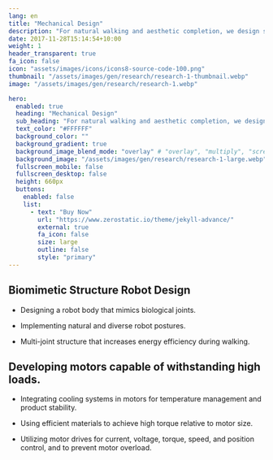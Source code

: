 ```yaml
---
lang: en
title: "Mechanical Design"
description: "For natural walking and aesthetic completion, we design static and dynamic structures through biomimetic technology."
date: 2017-11-28T15:14:54+10:00
weight: 1
header_transparent: true
fa_icon: false
icon: "assets/images/icons/icons8-source-code-100.png"
thumbnail: "/assets/images/gen/research/research-1-thumbnail.webp"
image: "/assets/images/gen/research/research-1.webp"

hero:
  enabled: true
  heading: "Mechanical Design"
  sub_heading: "For natural walking and aesthetic completion, we design static and dynamic structures through biomimetic technology."
  text_color: "#FFFFFF"
  background_color: ""
  background_gradient: true
  background_image_blend_mode: "overlay" # "overlay", "multiply", "screen"
  background_image: "/assets/images/gen/research/research-1-large.webp"
  fullscreen_mobile: false
  fullscreen_desktop: false
  height: 660px
  buttons:
    enabled: false
    list:
      - text: "Buy Now"
        url: "https://www.zerostatic.io/theme/jekyll-advance/"
        external: true
        fa_icon: false
        size: large
        outline: false
        style: "primary"
---
```

## Biomimetic Structure Robot Design
  - Designing a robot body that mimics biological joints.

  - Implementing natural and diverse robot postures.

  - Multi-joint structure that increases energy efficiency during walking.

## Developing motors capable of withstanding high loads.
  - Integrating cooling systems in motors for temperature management and product stability.

  - Using efficient materials to achieve high torque relative to motor size.

  - Utilizing motor drives for current, voltage, torque, speed, and position control, and to prevent motor overload.
